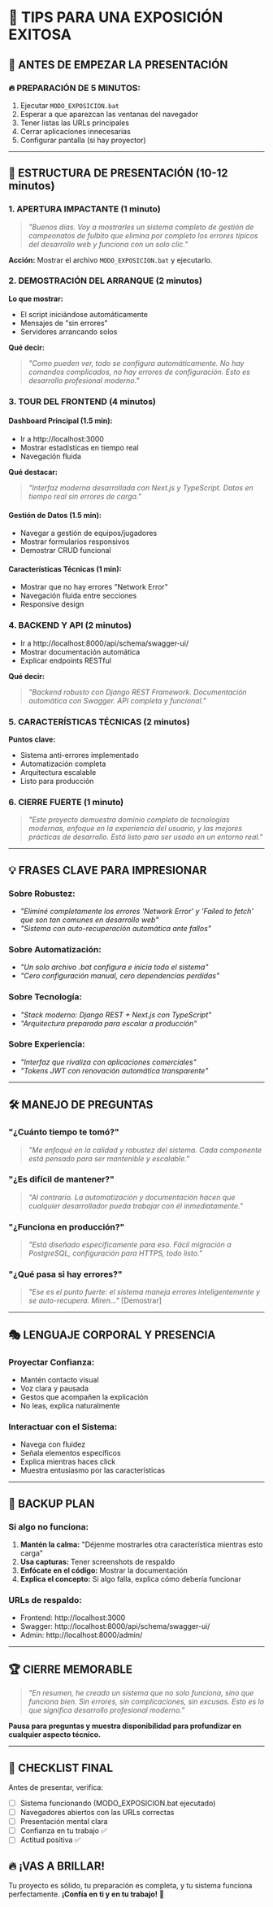 # 🎤 TIPS PARA UNA EXPOSICIÓN EXITOSA

## 🎯 **ANTES DE EMPEZAR LA PRESENTACIÓN**

### **🔥 PREPARACIÓN DE 5 MINUTOS:**
1. Ejecutar `MODO_EXPOSICION.bat`
2. Esperar a que aparezcan las ventanas del navegador
3. Tener listas las URLs principales
4. Cerrar aplicaciones innecesarias
5. Configurar pantalla (si hay proyector)

---

## 🎪 **ESTRUCTURA DE PRESENTACIÓN (10-12 minutos)**

### **1. APERTURA IMPACTANTE (1 minuto)**
> *"Buenos días. Voy a mostrarles un sistema completo de gestión de campeonatos de fulbito que elimina por completo los errores típicos del desarrollo web y funciona con un solo clic."*

**Acción:** Mostrar el archivo `MODO_EXPOSICION.bat` y ejecutarlo.

### **2. DEMOSTRACIÓN DEL ARRANQUE (2 minutos)**
**Lo que mostrar:**
- El script iniciándose automáticamente
- Mensajes de "sin errores" 
- Servidores arrancando solos

**Qué decir:**
> *"Como pueden ver, todo se configura automáticamente. No hay comandos complicados, no hay errores de configuración. Esto es desarrollo profesional moderno."*

### **3. TOUR DEL FRONTEND (4 minutos)**

#### **Dashboard Principal (1.5 min):**
- Ir a http://localhost:3000
- Mostrar estadísticas en tiempo real
- Navegación fluida

**Qué destacar:**
> *"Interfaz moderna desarrollada con Next.js y TypeScript. Datos en tiempo real sin errores de carga."*

#### **Gestión de Datos (1.5 min):**
- Navegar a gestión de equipos/jugadores
- Mostrar formularios responsivos
- Demostrar CRUD funcional

#### **Características Técnicas (1 min):**
- Mostrar que no hay errores "Network Error"
- Navegación fluida entre secciones
- Responsive design

### **4. BACKEND Y API (2 minutos)**
- Ir a http://localhost:8000/api/schema/swagger-ui/
- Mostrar documentación automática
- Explicar endpoints RESTful

**Qué decir:**
> *"Backend robusto con Django REST Framework. Documentación automática con Swagger. API completa y funcional."*

### **5. CARACTERÍSTICAS TÉCNICAS (2 minutos)**
**Puntos clave:**
- Sistema anti-errores implementado
- Automatización completa
- Arquitectura escalable
- Listo para producción

### **6. CIERRE FUERTE (1 minuto)**
> *"Este proyecto demuestra dominio completo de tecnologías modernas, enfoque en la experiencia del usuario, y las mejores prácticas de desarrollo. Está listo para ser usado en un entorno real."*

---

## 💡 **FRASES CLAVE PARA IMPRESIONAR**

### **Sobre Robustez:**
- *"Eliminé completamente los errores 'Network Error' y 'Failed to fetch' que son tan comunes en desarrollo web"*
- *"Sistema con auto-recuperación automática ante fallos"*

### **Sobre Automatización:**
- *"Un solo archivo .bat configura e inicia todo el sistema"*
- *"Cero configuración manual, cero dependencias perdidas"*

### **Sobre Tecnología:**
- *"Stack moderno: Django REST + Next.js con TypeScript"*
- *"Arquitectura preparada para escalar a producción"*

### **Sobre Experiencia:**
- *"Interfaz que rivaliza con aplicaciones comerciales"*
- *"Tokens JWT con renovación automática transparente"*

---

## 🛠️ **MANEJO DE PREGUNTAS**

### **"¿Cuánto tiempo te tomó?"**
> *"Me enfoqué en la calidad y robustez del sistema. Cada componente está pensado para ser mantenible y escalable."*

### **"¿Es difícil de mantener?"**
> *"Al contrario. La automatización y documentación hacen que cualquier desarrollador pueda trabajar con él inmediatamente."*

### **"¿Funciona en producción?"**
> *"Está diseñado específicamente para eso. Fácil migración a PostgreSQL, configuración para HTTPS, todo listo."*

### **"¿Qué pasa si hay errores?"**
> *"Ese es el punto fuerte: el sistema maneja errores inteligentemente y se auto-recupera. Miren..."* [Demostrar]

---

## 🎭 **LENGUAJE CORPORAL Y PRESENCIA**

### **Proyectar Confianza:**
- Mantén contacto visual
- Voz clara y pausada
- Gestos que acompañen la explicación
- No leas, explica naturalmente

### **Interactuar con el Sistema:**
- Navega con fluidez
- Señala elementos específicos
- Explica mientras haces click
- Muestra entusiasmo por las características

---

## 🚀 **BACKUP PLAN**

### **Si algo no funciona:**
1. **Mantén la calma:** "Déjenme mostrarles otra característica mientras esto carga"
2. **Usa capturas:** Tener screenshots de respaldo
3. **Enfócate en el código:** Mostrar la documentación
4. **Explica el concepto:** Si algo falla, explica cómo debería funcionar

### **URLs de respaldo:**
- Frontend: http://localhost:3000
- Swagger: http://localhost:8000/api/schema/swagger-ui/
- Admin: http://localhost:8000/admin/

---

## 🏆 **CIERRE MEMORABLE**

> *"En resumen, he creado un sistema que no solo funciona, sino que funciona bien. Sin errores, sin complicaciones, sin excusas. Esto es lo que significa desarrollo profesional moderno."*

**Pausa para preguntas y muestra disponibilidad para profundizar en cualquier aspecto técnico.**

---

## 🎯 **CHECKLIST FINAL**

Antes de presentar, verifica:
- [ ] Sistema funcionando (MODO_EXPOSICION.bat ejecutado)
- [ ] Navegadores abiertos con las URLs correctas
- [ ] Presentación mental clara
- [ ] Confianza en tu trabajo ✅
- [ ] Actitud positiva ✅

## 🔥 **¡VAS A BRILLAR!**

Tu proyecto es sólido, tu preparación es completa, y tu sistema funciona perfectamente. **¡Confía en ti y en tu trabajo!** 🌟
